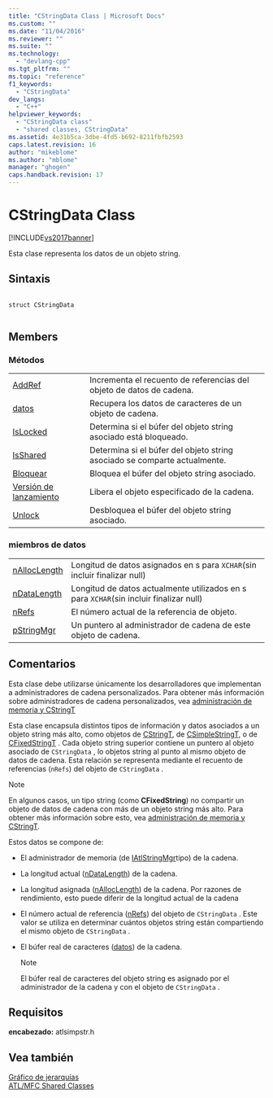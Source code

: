 ```yaml
---
title: "CStringData Class | Microsoft Docs"
ms.custom: ""
ms.date: "11/04/2016"
ms.reviewer: ""
ms.suite: ""
ms.technology: 
  - "devlang-cpp"
ms.tgt_pltfrm: ""
ms.topic: "reference"
f1_keywords: 
  - "CStringData"
dev_langs: 
  - "C++"
helpviewer_keywords: 
  - "CStringData class"
  - "shared classes, CStringData"
ms.assetid: 4e31b5ca-3dbe-4fd5-b692-8211fbfb2593
caps.latest.revision: 16
author: "mikeblome"
ms.author: "mblome"
manager: "ghogen"
caps.handback.revision: 17
---
```

# CStringData Class
[!INCLUDE[vs2017banner](../../assembler/inline/includes/vs2017banner.md)]

Esta clase representa los datos de un objeto string.  
  
## Sintaxis  
  
```  
  
struct CStringData  
  
```  
  
## Members  
  
### Métodos  
  
|||  
|-|-|  
|[AddRef](../Topic/CStringData::AddRef.md)|Incrementa el recuento de referencias del objeto de datos de cadena.|  
|[datos](../Topic/CStringData::data.md)|Recupera los datos de caracteres de un objeto de cadena.|  
|[IsLocked](../Topic/CStringData::IsLocked.md)|Determina si el búfer del objeto string asociado está bloqueado.|  
|[IsShared](../Topic/CStringData::IsShared.md)|Determina si el búfer del objeto string asociado se comparte actualmente.|  
|[Bloquear](../Topic/CStringData::Lock.md)|Bloquea el búfer del objeto string asociado.|  
|[Versión de lanzamiento](../Topic/CStringData::Release.md)|Libera el objeto especificado de la cadena.|  
|[Unlock](../Topic/CStringData::Unlock.md)|Desbloquea el búfer del objeto string asociado.|  
  
### miembros de datos  
  
|||  
|-|-|  
|[nAllocLength](../Topic/CStringData::nAllocLength.md)|Longitud de datos asignados en s para `XCHAR`\(sin incluir finalizar null\)|  
|[nDataLength](../Topic/CStringData::nDataLength.md)|Longitud de datos actualmente utilizados en s para `XCHAR`\(sin incluir finalizar null\)|  
|[nRefs](../Topic/CStringData::nRefs.md)|El número actual de la referencia de objeto.|  
|[pStringMgr](../Topic/CStringData::pStringMgr.md)|Un puntero al administrador de cadena de este objeto de cadena.|  
  
## Comentarios  
 Esta clase debe utilizarse únicamente los desarrolladores que implementan a administradores de cadena personalizados.  Para obtener más información sobre administradores de cadena personalizados, vea [administración de memoria y CStringT](../../atl-mfc-shared/memory-management-with-cstringt.md)  
  
 Esta clase encapsula distintos tipos de información y datos asociados a un objeto string más alto, como objetos de [CStringT](../../atl-mfc-shared/reference/cstringt-class.md), de [CSimpleStringT](../../atl-mfc-shared/reference/csimplestringt-class.md), o de [CFixedStringT](../../atl-mfc-shared/reference/cfixedstringt-class.md) .  Cada objeto string superior contiene un puntero al objeto asociado de `CStringData` , lo objetos string al punto al mismo objeto de datos de cadena.  Esta relación se representa mediante el recuento de referencias \(`nRefs`\) del objeto de `CStringData` .  
  
> [!NOTE]
>  En algunos casos, un tipo string \(como **CFixedString**\) no compartir un objeto de datos de cadena con más de un objeto string más alto.  Para obtener más información sobre esto, vea [administración de memoria y CStringT](../../atl-mfc-shared/memory-management-with-cstringt.md).  
  
 Estos datos se compone de:  
  
-   El administrador de memoria \(de [IAtlStringMgr](../../atl-mfc-shared/reference/iatlstringmgr-class.md)tipo\) de la cadena.  
  
-   La longitud actual \([nDataLength](../Topic/CStringData::nDataLength.md)\) de la cadena.  
  
-   La longitud asignada \([nAllocLength](../Topic/CStringData::nAllocLength.md)\) de la cadena.  Por razones de rendimiento, esto puede diferir de la longitud actual de la cadena  
  
-   El número actual de referencia \([nRefs](../Topic/CStringData::nRefs.md)\) del objeto de `CStringData` .  Este valor se utiliza en determinar cuántos objetos string están compartiendo el mismo objeto de `CStringData` .  
  
-   El búfer real de caracteres \([datos](../Topic/CStringData::data.md)\) de la cadena.  
  
    > [!NOTE]
    >  El búfer real de caracteres del objeto string es asignado por el administrador de la cadena y con el objeto de `CStringData` .  
  
## Requisitos  
 **encabezado:** atlsimpstr.h  
  
## Vea también  
 [Gráfico de jerarquías](../../mfc/hierarchy-chart.md)   
 [ATL\/MFC Shared Classes](../../atl-mfc-shared/atl-mfc-shared-classes.md)